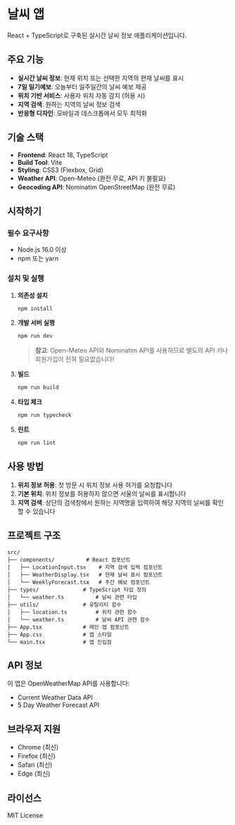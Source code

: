 # 날씨 앱

React + TypeScript로 구축된 실시간 날씨 정보 애플리케이션입니다.

## 주요 기능

- **실시간 날씨 정보**: 현재 위치 또는 선택한 지역의 현재 날씨를 표시
- **7일 일기예보**: 오늘부터 일주일간의 날씨 예보 제공
- **위치 기반 서비스**: 사용자 위치 자동 감지 (허용 시)
- **지역 검색**: 원하는 지역의 날씨 정보 검색
- **반응형 디자인**: 모바일과 데스크톱에서 모두 최적화

## 기술 스택

- **Frontend**: React 18, TypeScript
- **Build Tool**: Vite
- **Styling**: CSS3 (Flexbox, Grid)
- **Weather API**: Open-Meteo (완전 무료, API 키 불필요)
- **Geocoding API**: Nominatim OpenStreetMap (완전 무료)

## 시작하기

### 필수 요구사항

- Node.js 16.0 이상
- npm 또는 yarn

### 설치 및 실행

1. **의존성 설치**
   ```bash
   npm install
   ```

2. **개발 서버 실행**
   ```bash
   npm run dev
   ```
   
   > **참고**: Open-Meteo API와 Nominatim API를 사용하므로 별도의 API 키나 회원가입이 전혀 필요없습니다!

4. **빌드**
   ```bash
   npm run build
   ```

5. **타입 체크**
   ```bash
   npm run typecheck
   ```

6. **린트**
   ```bash
   npm run lint
   ```

## 사용 방법

1. **위치 정보 허용**: 첫 방문 시 위치 정보 사용 허가를 요청합니다
2. **기본 위치**: 위치 정보를 허용하지 않으면 서울의 날씨를 표시합니다
3. **지역 검색**: 상단의 검색창에서 원하는 지역명을 입력하여 해당 지역의 날씨를 확인할 수 있습니다

## 프로젝트 구조

```
src/
├── components/          # React 컴포넌트
│   ├── LocationInput.tsx    # 지역 검색 입력 컴포넌트
│   ├── WeatherDisplay.tsx   # 현재 날씨 표시 컴포넌트
│   └── WeeklyForecast.tsx   # 주간 예보 컴포넌트
├── types/              # TypeScript 타입 정의
│   └── weather.ts          # 날씨 관련 타입
├── utils/              # 유틸리티 함수
│   ├── location.ts         # 위치 관련 함수
│   └── weather.ts          # 날씨 API 관련 함수
├── App.tsx             # 메인 앱 컴포넌트
├── App.css             # 앱 스타일
└── main.tsx            # 앱 진입점
```

## API 정보

이 앱은 OpenWeatherMap API를 사용합니다:
- Current Weather Data API
- 5 Day Weather Forecast API

## 브라우저 지원

- Chrome (최신)
- Firefox (최신)
- Safari (최신)
- Edge (최신)

## 라이선스

MIT License